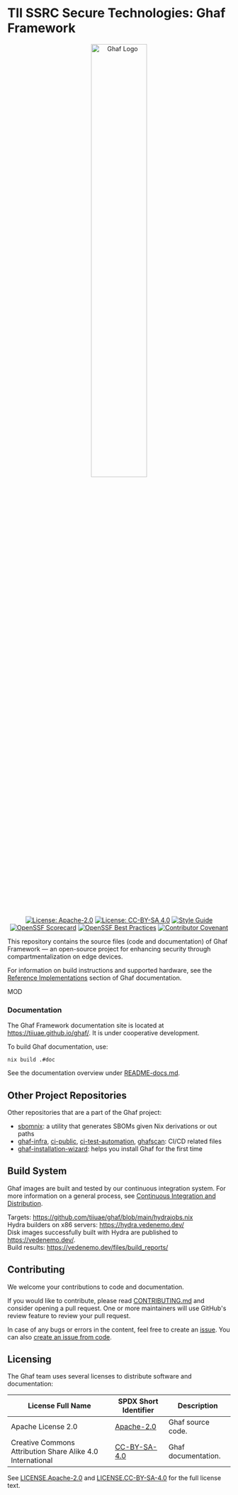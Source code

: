 <!--
    Copyright 2022-2024 TII (SSRC) and the Ghaf contributors
    SPDX-License-Identifier: CC-BY-SA-4.0
-->

# TII SSRC Secure Technologies: Ghaf Framework

<p align="center">
  <img src="./docs/src/img/1600px-Ghaf_logo.svg" alt="Ghaf Logo" width="50%" height="50%" />
</p>

<div align="center">

[![License: Apache-2.0](https://img.shields.io/badge/License-Apache--2.0-darkgreen.svg)](./LICENSES/LICENSE.Apache-2.0) [![License: CC-BY-SA 4.0](https://img.shields.io/badge/License-CC--BY--SA--4.0-orange.svg)](./LICENSES/LICENSE.CC-BY-SA-4.0) [![Style Guide](https://img.shields.io/badge/docs-Style%20Guide-yellow)](https://github.com/tiiuae/ghaf/blob/main/docs/style_guide.md) [![OpenSSF Scorecard](https://api.securityscorecards.dev/projects/github.com/tiiuae/ghaf/badge)](https://securityscorecards.dev/viewer/?uri=github.com/tiiuae/ghaf) [![OpenSSF Best Practices](https://www.bestpractices.dev/projects/8290/badge)](https://www.bestpractices.dev/projects/8290) [![Contributor Covenant](https://img.shields.io/badge/Contributor%20Covenant-2.1-4baaaa.svg)](./CODE_OF_CONDUCT.md) 

</div>

This repository contains the source files (code and documentation) of Ghaf Framework — an open-source project for enhancing security through compartmentalization on edge devices.

For information on build instructions and supported hardware, see the [Reference Implementations](https://tiiuae.github.io/ghaf/ref_impl/reference_implementations.html) section of Ghaf documentation.

MOD


### Documentation

The Ghaf Framework documentation site is located at <https://tiiuae.github.io/ghaf/>. It is under cooperative development.

To build Ghaf documentation, use:

    nix build .#doc
    
See the documentation overview under [README-docs.md](./docs/README-docs.md).


## Other Project Repositories

Other repositories that are a part of the Ghaf project:

* [sbomnix](https://github.com/tiiuae/sbomnix): a utility that generates SBOMs given Nix derivations or out paths
* [ghaf-infra](https://github.com/tiiuae/ghaf-infra), [ci-public](https://github.com/tiiuae/ci-public), [ci-test-automation](https://github.com/tiiuae/ci-test-automation), [ghafscan](https://github.com/tiiuae/ghafscan): CI/CD related files
* [ghaf-installation-wizard](https://github.com/tiiuae/ghaf-installation-wizard): helps you install Ghaf for the first time


## Build System

Ghaf images are built and tested by our continuous integration system. For more information on a general process, see [Continuous Integration and Distribution](./docs/src/scs/ci-cd-system.md).

Targets: <https://github.com/tiiuae/ghaf/blob/main/hydrajobs.nix>  
Hydra builders on x86 servers: <https://hydra.vedenemo.dev/>  
Disk images successfully built with Hydra are published to <https://vedenemo.dev/>.  
Build results: <https://vedenemo.dev/files/build_reports/>  


## Contributing

We welcome your contributions to code and documentation.

If you would like to contribute, please read [CONTRIBUTING.md](CONTRIBUTING.md) and consider opening a pull request. One or more maintainers will use GitHub's review feature to review your pull request.

In case of any bugs or errors in the content, feel free to create an [issue](https://github.com/tiiuae/ghaf/issues). You can also [create an issue from code](https://docs.github.com/en/issues/tracking-your-work-with-issues/creating-an-issue#creating-an-issue-from-code).


## Licensing

The Ghaf team uses several licenses to distribute software and documentation:

| License Full Name | SPDX Short Identifier | Description |
| -------- | ----------- | ----------- |
| Apache License 2.0 | [Apache-2.0](https://spdx.org/licenses/Apache-2.0.html) | Ghaf source code. |
| Creative Commons Attribution Share Alike 4.0 International | [CC-BY-SA-4.0](https://spdx.org/licenses/CC-BY-SA-4.0.html) | Ghaf documentation. |

See [LICENSE.Apache-2.0](./LICENSES/Apache-2.0.txt) and [LICENSE.CC-BY-SA-4.0](./LICENSES/CC-BY-SA-4.0.txt) for the full license text.
